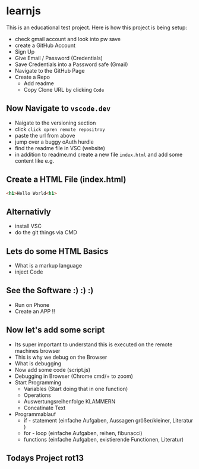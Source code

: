 # learnjs

This is an educational test project. Here is how this project is being setup:

* check gmail account and look into pw save
* create a GitHub Account
* Sign Up
* Give Email / Password (Credentials)
* Save Credentials into a Password safe (Gmail)
* Navigate to the GitHub Page
* Create a Repo
   * Add readme
   * Copy Clone URL by clicking `Code`

## Now Navigate to `vscode.dev`

* Naigate to the versioning section
* click `click opren remote repositroy`
* paste the url from above
* jump over a buggy oAuth hurdle
* find the readme file in VSC (website)
* in addition to readme.md create a new file `index.html` and add some content like e.g.

## Create a HTML File (index.html)

```html
<h1>Hello World<h1>
```

## Alternativly

* install VSC
* do the git things via CMD

## Lets do some HTML Basics

* What is a markup language
* inject Code

## See the Software :) :) :)
 
 * Run on Phone
 * Create an APP !!

## Now let's add some script

* Its super important to understand this is executed on the remote machines browser
* This is why we debug on the Browser
* What is debugging
* Now add some code (script.js)
* Debugging in Browser (Chrome cmd/+ to zoom)
* Start Programming
  * Variables (Start doing that in one function)
  * Operations
  * Auswertungsreihenfolge KLAMMERN
  * Concatinate Text
* Programmablauf
  * if - statement (einfache Aufgaben, Aussagen größer/kleiner, Literatur )
  * for - loop (einfache Aufgaben, reihen, fibunacci)
  * functions (einfache Aufgaben, existierende Functionen, Literatur)

## Todays Project rot13  



